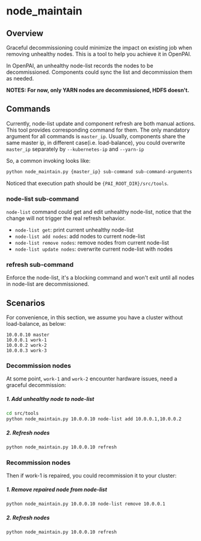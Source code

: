 # node_maintain

## Overview

Graceful decommissioning could minimize the impact on existing job when removing unhealthy nodes. 
This is a tool to help you achieve it in OpenPAI. 

In OpenPAI, an unhealthy node-list records the nodes to be decommissioned. 
Components could sync the list and decommission them as needed.

**NOTES: For now, only YARN nodes are decommissioned, HDFS doesn't.**

## Commands

Currently, node-list update and component refresh are both manual actions. 
This tool provides corresponding command for them. 
The only mandatory argument for all commands is `master_ip`. Usually, components share the same master ip,
in different case(i.e. load-balance), you could overwrite `master_ip` separately by `--kubernetes-ip` and `--yarn-ip`

So, a common invoking looks like:
```bash
python node_maintain.py {master_ip} sub-command sub-command-arguments
```

Noticed that execution path should be `{PAI_ROOT_DIR}/src/tools`.

### node-list sub-command

`node-list` command could get and edit unhealthy node-list, 
notice that the change will not trigger the real refresh behavior.

* `node-list get`: print current unhealthy node-list
* `node-list add nodes`: add nodes to current node-list
* `node-list remove nodes`: remove nodes from current node-list
* `node-list update nodes`: overwrite current node-list with nodes


### refresh sub-command

Enforce the node-list, it's a blocking command and won't exit until all nodes in node-list are decommissioned.


## Scenarios

For convenience, in this section, we assume you have a cluster without load-balance, as below:
```
10.0.0.10 master
10.0.0.1 work-1
10.0.0.2 work-2
10.0.0.3 work-3
```

### Decommission nodes

At some point, `work-1` and `work-2` encounter hardware issues, need a graceful decommission:

##### 1. Add unhealthy node to node-list

```bash
cd src/tools
python node_maintain.py 10.0.0.10 node-list add 10.0.0.1,10.0.0.2
```

##### 2. Refresh nodes

```bash
python node_maintain.py 10.0.0.10 refresh
```

### Recommission nodes

Then if work-1 is repaired, you could recommission it to your cluster:

##### 1. Remove repaired node from node-list

```bash
python node_maintain.py 10.0.0.10 node-list remove 10.0.0.1
```

##### 2. Refresh nodes

```bash
python node_maintain.py 10.0.0.10 refresh
```

